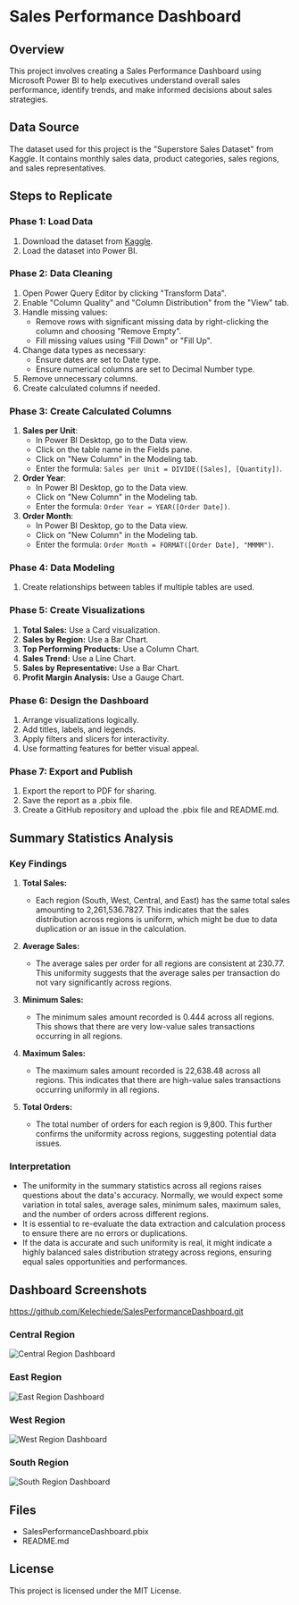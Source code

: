 # Sales Performance Dashboard

## Overview
This project involves creating a Sales Performance Dashboard using Microsoft Power BI to help executives understand overall sales performance, identify trends, and make informed decisions about sales strategies.

## Data Source
The dataset used for this project is the "Superstore Sales Dataset" from Kaggle. It contains monthly sales data, product categories, sales regions, and sales representatives.

## Steps to Replicate
### Phase 1: Load Data
1. Download the dataset from [Kaggle](https://www.kaggle.com/datasets/juhi1994/superstore-sales).
2. Load the dataset into Power BI.

### Phase 2: Data Cleaning
1. Open Power Query Editor by clicking "Transform Data".
2. Enable "Column Quality" and "Column Distribution" from the "View" tab.
3. Handle missing values:
   - Remove rows with significant missing data by right-clicking the column and choosing "Remove Empty".
   - Fill missing values using "Fill Down" or "Fill Up".
4. Change data types as necessary:
   - Ensure dates are set to Date type.
   - Ensure numerical columns are set to Decimal Number type.
5. Remove unnecessary columns.
6. Create calculated columns if needed.

### Phase 3: Create Calculated Columns
1. **Sales per Unit**:
   - In Power BI Desktop, go to the Data view.
   - Click on the table name in the Fields pane.
   - Click on "New Column" in the Modeling tab.
   - Enter the formula: `Sales per Unit = DIVIDE([Sales], [Quantity])`.
2. **Order Year**:
   - In Power BI Desktop, go to the Data view.
   - Click on "New Column" in the Modeling tab.
   - Enter the formula: `Order Year = YEAR([Order Date])`.
3. **Order Month**:
   - In Power BI Desktop, go to the Data view.
   - Click on "New Column" in the Modeling tab.
   - Enter the formula: `Order Month = FORMAT([Order Date], "MMMM")`.

### Phase 4: Data Modeling
1. Create relationships between tables if multiple tables are used.

### Phase 5: Create Visualizations
1. **Total Sales:** Use a Card visualization.
2. **Sales by Region:** Use a Bar Chart.
3. **Top Performing Products:** Use a Column Chart.
4. **Sales Trend:** Use a Line Chart.
5. **Sales by Representative:** Use a Bar Chart.
6. **Profit Margin Analysis:** Use a Gauge Chart.

### Phase 6: Design the Dashboard
1. Arrange visualizations logically.
2. Add titles, labels, and legends.
3. Apply filters and slicers for interactivity.
4. Use formatting features for better visual appeal.

### Phase 7: Export and Publish
1. Export the report to PDF for sharing.
2. Save the report as a .pbix file.
3. Create a GitHub repository and upload the .pbix file and README.md.

## Summary Statistics Analysis

### Key Findings

1. **Total Sales:**
   - Each region (South, West, Central, and East) has the same total sales amounting to 2,261,536.7827. This indicates that the sales distribution across regions is uniform, which might be due to data duplication or an issue in the calculation.

2. **Average Sales:**
   - The average sales per order for all regions are consistent at 230.77. This uniformity suggests that the average sales per transaction do not vary significantly across regions.

3. **Minimum Sales:**
   - The minimum sales amount recorded is 0.444 across all regions. This shows that there are very low-value sales transactions occurring in all regions.

4. **Maximum Sales:**
   - The maximum sales amount recorded is 22,638.48 across all regions. This indicates that there are high-value sales transactions occurring uniformly in all regions.

5. **Total Orders:**
   - The total number of orders for each region is 9,800. This further confirms the uniformity across regions, suggesting potential data issues.

### Interpretation

- The uniformity in the summary statistics across all regions raises questions about the data's accuracy. Normally, we would expect some variation in total sales, average sales, minimum sales, maximum sales, and the number of orders across different regions.
- It is essential to re-evaluate the data extraction and calculation process to ensure there are no errors or duplications.
- If the data is accurate and such uniformity is real, it might indicate a highly balanced sales distribution strategy across regions, ensuring equal sales opportunities and performances.

## Dashboard Screenshots

https://github.com/Kelechiede/SalesPerformanceDashboard.git
### Central Region
![Central Region Dashboard](Github-PowerBI_Tableau/sales_performance_central.png)

### East Region
![East Region Dashboard](Github-PowerBI_Tableau/sales_performance_east.png)

### West Region
![West Region Dashboard](Github-PowerBI_Tableau/sales_performance_west.png)

### South Region
![South Region Dashboard](Github-PowerBI_Tableau/sales_performance_south.png)

## Files
- SalesPerformanceDashboard.pbix
- README.md

## License
This project is licensed under the MIT License.
